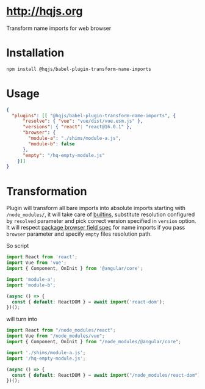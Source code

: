 # http://hqjs.org
Transform name imports for web browser

# Installation
```sh
npm install @hqjs/babel-plugin-transform-name-imports
```

# Usage
```json
{
  "plugins": [[ "@hqjs/babel-plugin-transform-name-imports", {
      "resolve": { "vue": "vue/dist/vue.esm.js" },
      "versions": { "react": "react@16.0.1" },
      "browser": {
        "module-a": "./shims/module-a.js",
        "module-b": false
      },
      "empty": "/hq-empty-module.js"
    }]]
}
```

# Transformation
Plugin will transform all bare imports into absolute imports starting with `/node_modules/`, it will take care of [builtins](https://github.com/webpack/node-libs-browser), substitute resolution configured by `resolved` parameter and pick correct version specified in `version` option. It will respect [package browser field spec](https://github.com/defunctzombie/package-browser-field-spec) for name imports if you pass `browser` parameter and specify `empty` files resolution path.

So script
```js
import React from 'react';
import Vue from 'vue';
import { Component, OnInit } from '@angular/core';

import 'module-a';
import 'module-b';

(async () => {
  const { default: ReactDOM } = await import('react-dom');
})();
```

will turn into

```js
import React from "/node_modules/react";
import Vue from "/node_modules/vue";
import { Component, OnInit } from "/node_modules/@angular/core";

import './shims/module-a.js';
import '/hq-empty-module.js';

(async () => {
  const { default: ReactDOM } = await import("/node_modules/react-dom");
})();
```
